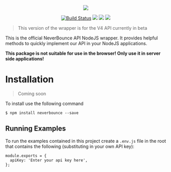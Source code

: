 <p align="center"><img src="https://neverbounce-marketing.s3.amazonaws.com/neverbounce_color_600px.png"></p>

<p align="center">
<a href="https://travis-ci.org/NeverBounce/NeverBounceApi-NodeJS.svg?branch=master"><img src="https://travis-ci.org/NeverBounce/NeverBounceApi-NodeJS.svg" alt="Build Status"></a>
<a href="https://codeclimate.com/github/NeverBounce/NeverBounceApi-NodeJS"><img src="https://codeclimate.com/github/NeverBounce/NeverBounceApi-NodeJS/badges/gpa.svg" /></a>
<a href="https://www.npmjs.com/package/neverbounce"><img src="https://img.shields.io/npm/v/neverbounce.svg" /></a>
<a href="https://www.npmjs.com/package/neverbounce"><img src="https://img.shields.io/npm/dt/neverbounce.svg" /></a>
</p>

> This version of the wrapper is for the V4 API currently in beta

This is the official NeverBounce API NodeJS wrapper. It provides helpful methods to quickly implement our API in your NodeJS applications.

**This package is not suitable for use in the browser! Only use it in server side applications!**

Installation
===

> Coming soon

To install use the following command

```
$ npm install neverbounce --save
```

Running Examples
---

To run the examples contained in this project create a `.env.js` file in the root that contains the following (substituting in your own API key):

```
module.exports = {
  apiKey: 'Enter your api key here',
};
```